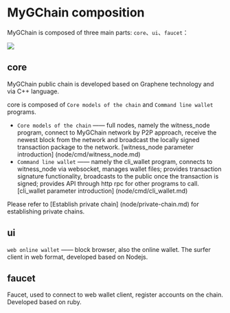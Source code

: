 # MyGChain composition

MyGChain is composed of three main parts: `core`、`ui`、`faucet`：

![](core.png)

## core

MyGChain public chain is developed based on Graphene technology and via C++ language.

core is composed of `Core models of the chain` and `Command line wallet` programs.

- `Core models of the chain` —— full nodes, namely the witness_node program, connect to MyGChain network by P2P approach, receive the newest block from the network and broadcast the locally signed transaction package to the network. [witness_node parameter introduction] (node/cmd/witness_node.md)  
- `Command line wallet` —— namely the cli_wallet program, connects to witness_node via websocket, manages wallet files; provides transaction signature functionality, broadcasts to the public once the transaction is signed; provides API through http rpc for other programs to call. [cli_wallet parameter introduction] (node/cmd/cli_wallet.md)

Please refer to [Establish private chain] (node/private-chain.md) for establishing private chains.

## ui

`web online wallet` —— block browser, also the online wallet. The surfer client in web format, developed based on Nodejs.

## faucet

Faucet, used to connect to web wallet client, register accounts on the chain. Developed based on ruby.
